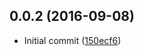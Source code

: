 <a name="0.0.2"></a>
## 0.0.2 (2016-09-08)

* Initial commit ([150ecf6](https://github.com/open-trail/node-trail-instrument-bluebird/commit/150ecf6))



